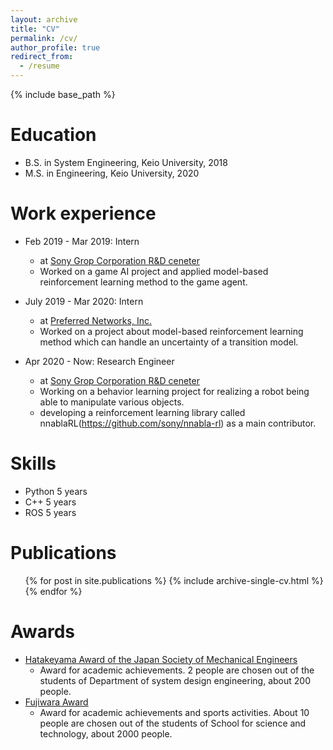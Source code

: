 ```yaml
---
layout: archive
title: "CV"
permalink: /cv/
author_profile: true
redirect_from:
  - /resume
---
```


{% include base_path %}


Education
======
* B.S. in System Engineering, Keio University, 2018
* M.S. in Engineering, Keio University, 2020

Work experience
======
* Feb 2019 - Mar 2019: Intern
  * at [Sony Grop Corporation R&D ceneter](https://www.sony.com/en/SonyInfo/research/)
  * Worked on a game AI project and applied model-based reinforcement learning method to the game agent.

* July 2019 - Mar 2020: Intern
  * at [Preferred Networks, Inc.](https://www.preferred.jp/en/)
  * Worked on a project about model-based reinforcement learning method which can handle an uncertainty of a transition model.

* Apr 2020 - Now: Research Engineer
  * at [Sony Grop Corporation R&D ceneter](https://www.sony.com/en/SonyInfo/research/)
  * Working on a behavior learning project for realizing a robot being able to manipulate various objects.
  * developing a reinforcement learning library called nnablaRL(https://github.com/sony/nnabla-rl) as a main contributor.
  
Skills
======
* Python 5 years
* C++ 5 years
* ROS 5 years

Publications
======
  <ul>{% for post in site.publications %}
    {% include archive-single-cv.html %}
  {% endfor %}</ul>
  
Awards
======
* [Hatakeyama Award of the Japan Society of Mechanical Engineers](https://www.jsme.or.jp/archive/award/shou4-17.pdf)
  * Award for academic achievements. 2 people are chosen out of the students of Department of system design engineering, about 200 people.
* [Fujiwara Award](https://www.st.keio.ac.jp/students/life/fujiwara/0908.html)
  * Award for academic achievements and sports activities. About 10 people are chosen out of the students of School for science and technology, about 2000 people.